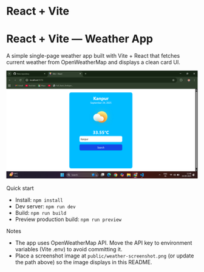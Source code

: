# React + Vite



# React + Vite — Weather App

A simple single-page weather app built with Vite + React that fetches current weather from OpenWeatherMap and displays a clean card UI.

![App Screenshot](public/Screenshot(61).png)

Quick start
- Install: `npm install`
- Dev server: `npm run dev`
- Build: `npm run build`
- Preview production build: `npm run preview`

Notes
- The app uses OpenWeatherMap API. Move the API key to environment variables (Vite .env) to avoid committing it.
- Place a screenshot image at `public/weather-screenshot.png` (or update the path above) so the image displays in this README.
